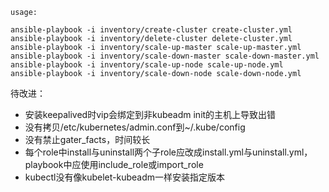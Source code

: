 
```
usage:

ansible-playbook -i inventory/create-cluster create-cluster.yml
ansible-playbook -i inventory/delete-cluster delete-cluster.yml
ansible-playbook -i inventory/scale-up-master scale-up-master.yml
ansible-playbook -i inventory/scale-down-master scale-down-master.yml
ansible-playbook -i inventory/scale-up-node scale-up-node.yml
ansible-playbook -i inventory/scale-down-node scale-down-node.yml
```


待改进：
- 安装keepalived时vip会绑定到非kubeadm init的主机上导致出错
- 没有拷贝/etc/kubernetes/admin.conf到~/.kube/config
- 没有禁止gater_facts，时间较长
- 每个role中install与uninstall两个子role应改成install.yml与uninstall.yml，playbook中应使用include_role或import_role
- kubectl没有像kubelet-kubeadm一样安装指定版本
